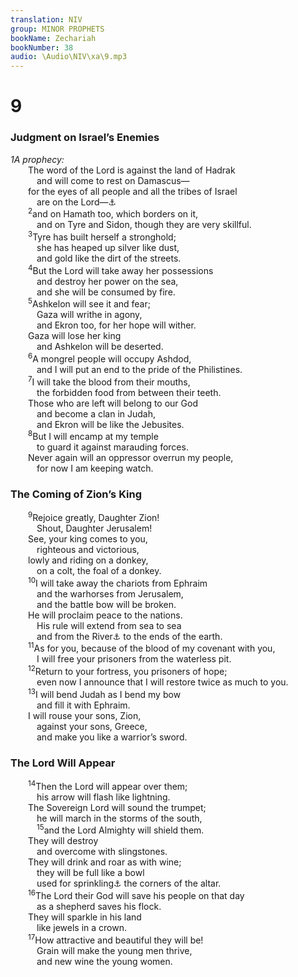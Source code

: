```yaml
---
translation: NIV
group: MINOR PROPHETS
bookName: Zechariah 
bookNumber: 38
audio: \Audio\NIV\xa\9.mp3
---
```


<div class="title"><h1>9</h1><h3>Judgment on Israel’s Enemies </h3><i>1A prophecy:</i></div>
<span class="verse xa_9_1">  The word of the Lord is against the land of Hadrak <br/>   and will come to rest on Damascus— <br/>  for the eyes of all people and all the tribes of Israel <br/>   are on the Lord—<a data-toggle="tooltip" data-placement="bottom" title="Or Damascus. / For the eye of the Lordis on all people, / as well as on the tribes of Israel,">⚓</a><br/></span>
<span class="verse xa_9_2">  <sup>2</sup>and on Hamath too, which borders on it, <br/>   and on Tyre and Sidon, though they are very skillful. <br/></span>
<span class="verse xa_9_3">  <sup>3</sup>Tyre has built herself a stronghold; <br/>   she has heaped up silver like dust, <br/>   and gold like the dirt of the streets. <br/></span>
<span class="verse xa_9_4">  <sup>4</sup>But the Lord will take away her possessions <br/>   and destroy her power on the sea, <br/>   and she will be consumed by fire. <br/></span>
<span class="verse xa_9_5">  <sup>5</sup>Ashkelon will see it and fear; <br/>   Gaza will writhe in agony, <br/>   and Ekron too, for her hope will wither. <br/>  Gaza will lose her king <br/>   and Ashkelon will be deserted. <br/></span>
<span class="verse xa_9_6">  <sup>6</sup>A mongrel people will occupy Ashdod, <br/>   and I will put an end to the pride of the Philistines. <br/></span>
<span class="verse xa_9_7">  <sup>7</sup>I will take the blood from their mouths, <br/>   the forbidden food from between their teeth. <br/>  Those who are left will belong to our God <br/>   and become a clan in Judah, <br/>   and Ekron will be like the Jebusites. <br/></span>
<span class="verse xa_9_8">  <sup>8</sup>But I will encamp at my temple <br/>   to guard it against marauding forces. <br/>  Never again will an oppressor overrun my people, <br/>   for now I am keeping watch. <br/></span>
<div class="title"><h3>The Coming of Zion’s King </h3></div>
<span class="verse xa_9_9">  <sup>9</sup>Rejoice greatly, Daughter Zion! <br/>   Shout, Daughter Jerusalem! <br/>  See, your king comes to you, <br/>   righteous and victorious, <br/>  lowly and riding on a donkey, <br/>   on a colt, the foal of a donkey. <br/></span>
<span class="verse xa_9_10">  <sup>10</sup>I will take away the chariots from Ephraim <br/>   and the warhorses from Jerusalem, <br/>   and the battle bow will be broken. <br/>  He will proclaim peace to the nations. <br/>   His rule will extend from sea to sea <br/>   and from the River<a data-toggle="tooltip" data-placement="bottom" title="That is, the Euphrates">⚓</a> to the ends of the earth. <br/></span>
<span class="verse xa_9_11">  <sup>11</sup>As for you, because of the blood of my covenant with you, <br/>   I will free your prisoners from the waterless pit. <br/></span>
<span class="verse xa_9_12">  <sup>12</sup>Return to your fortress, you prisoners of hope; <br/>   even now I announce that I will restore twice as much to you. <br/></span>
<span class="verse xa_9_13">  <sup>13</sup>I will bend Judah as I bend my bow <br/>   and fill it with Ephraim. <br/>  I will rouse your sons, Zion, <br/>   against your sons, Greece, <br/>   and make you like a warrior’s sword. <br/></span>
<div class="title"><h3>The Lord Will Appear </h3></div>
<span class="verse xa_9_14">  <sup>14</sup>Then the Lord will appear over them; <br/>   his arrow will flash like lightning. <br/>  The Sovereign Lord will sound the trumpet; <br/>   he will march in the storms of the south, <br/></span>
<span class="verse xa_9_15">   <sup>15</sup>and the Lord Almighty will shield them. <br/>  They will destroy <br/>   and overcome with slingstones. <br/>  They will drink and roar as with wine; <br/>   they will be full like a bowl <br/>   used for sprinkling<a data-toggle="tooltip" data-placement="bottom" title="Or bowl, / like">⚓</a> the corners of the altar. <br/></span>
<span class="verse xa_9_16">  <sup>16</sup>The Lord their God will save his people on that day <br/>   as a shepherd saves his flock. <br/>  They will sparkle in his land <br/>   like jewels in a crown. <br/></span>
<span class="verse xa_9_17">  <sup>17</sup>How attractive and beautiful they will be! <br/>   Grain will make the young men thrive, <br/>   and new wine the young women. <br/></span>
